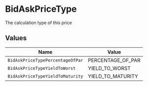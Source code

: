 # BidAskPriceType

The calculation type of this price


## Values

| Name                             | Value                            |
| -------------------------------- | -------------------------------- |
| `BidAskPriceTypePercentageOfPar` | PERCENTAGE_OF_PAR                |
| `BidAskPriceTypeYieldToWorst`    | YIELD_TO_WORST                   |
| `BidAskPriceTypeYieldToMaturity` | YIELD_TO_MATURITY                |